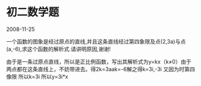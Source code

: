 # 初二数学题
2008-11-25


一个函数的图象是经过原点的直线,并且这条直线经过第四象限及点(2,3a)与点(a,-6),求这个函数的解析式.请讲明原因,谢谢!


由于是一条过原点直线，所以是正比例函数，写出其解析式为y=kx（k≠0）由于两点都在这条直线上，不妨带进去。得2k=3aak=-6解之得k=3i,-3i 又因为时第四像限 所以k=3i 所以y=3i*x
